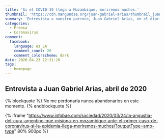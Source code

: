 ```yaml
---
title: 'Si el COVID-19 llega a Mozambique, moriremos muchos.'
thumbnail: 'https://cdn.mangundze.org/juan-gabriel-arias/thumbnail_juan-gabriel-arias-0001.jpg'
summary: 'Entrevista a nuestro parroco, Juan Gabriel Arias, en el diario Infobae.'
categories:
  - Prensa
  - Coronavirus
comment:
  facebook:
    language: es_LA
    comment_count: 20
    comment_colorscheme: dark
date: 2020-04-23 12:31:28
tags:
  - homepage
---
```

## Entrevista a Juan Gabriel Arias, abril de 2020
{% blockquote %}
No me perdonaría nunca abandonarlos en este momento.
{% endblockquote %}

{% iframe "https://www.infobae.com/sociedad/2020/03/24/la-angustia-del-cura-argentino-que-misiona-en-mozambique-ante-el-primer-caso-de-coronavirus-si-la-epidemia-llega-moriremos-muchos/?outputType=amp-type" 80% 900px %}
